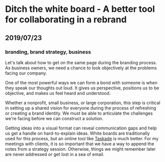 # Ditch the white board - A better tool for collaborating in a rebrand
## 2019/07/23
### branding, brand strategy, business

Let's talk about how to get on the same page during the branding process. As business owners, we need a chance to look objectively at the problems facing our company.

One of the most powerful ways we can form a bond with someone is when they speak our thoughts out loud. It gives us perspective, positions us to be objective, and makes us feel heard and understood.

Whether a nonprofit, small business, or large corporation, this step is critical in setting up a shared vision for everyone during the process of refreshing or creating a brand identity. We must be able to articulate the challenges we're facing before we can construct a solution.

Getting ideas into a visual format can reveal communication gaps and help us get a handle on hard-to-explain ideas. White boards are traditionally used for this process, but an online tool like <a href="https://www.taskade.com" target="_blank">Taskade</a> is much better. For my meetings with clients, it is so important that we have a way to append the notes from a strategy session. Otherwise, things we might remember later are never addressed or get lost in a sea of email.